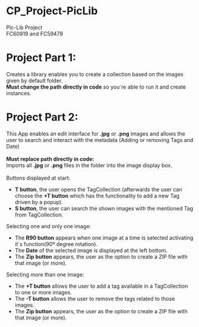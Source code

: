 # CP_Project-PicLib
Pic-Lib Project \
FC60919 and FC59479 
# Project Part 1:
Creates a library enables you to create a collection based on the images given by default folder. \
**Must change the path directly in code** so you´re able to run it and create instances.
# Project Part 2:
This App enables an edit interface for **.jpg** or **.png** images and allows the user to search and interact  with the metadata (Adding or removing Tags and Date) \
\
**Must replace path directly in code:** \
Imports all **.jpg** or **.png** files in the folder into the image display box. \
\
Buttons displayed at start:
- **T button**, the user opens the TagCollection (afterwards the user can choose the **+T button** which has the functionality to add a new Tag driven by a popup). 
- **S button**, the user can search the shown images with the mentioned Tag from TagCollection.

Selecting one and only one image:
- The **R90 button** appears when one image at a time is selected activating it´s function(90º degree rotation).
- The **Date** of the selected image is displayed at the left bottom.
- The **Zip button** appears, the user as the option to create a ZIP file with that image (or more).

Selecting more than one image:
- The **+T button** allows the user to add a tag available in a TagCollection to one
or more images.
- The **-T button** allows the user to remove the tags related to those images.
- The **Zip button** appears, the user as the option to create a ZIP file with that image (or more).


